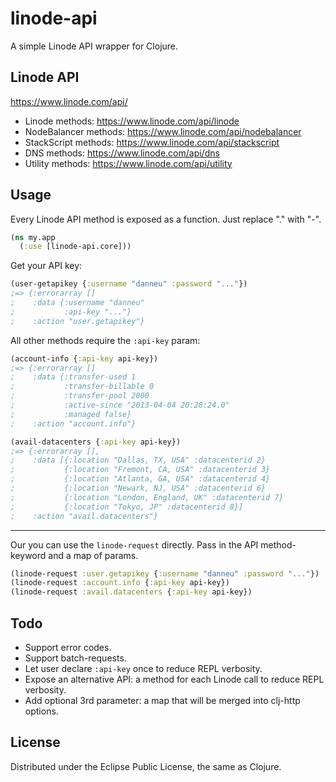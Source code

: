 # linode-api

A simple Linode API wrapper for Clojure.

## Linode API

https://www.linode.com/api/

- Linode methods: https://www.linode.com/api/linode
- NodeBalancer methods: https://www.linode.com/api/nodebalancer
- StackScript methods: https://www.linode.com/api/stackscript
- DNS methods: https://www.linode.com/api/dns
- Utility methods: https://www.linode.com/api/utility

## Usage

Every Linode API method is exposed as a function. Just replace "." with "-".

``` clojure
(ns my.app
  (:use [linode-api.core]))
```

Get your API key:

``` clojure
(user-getapikey {:username "danneu" :password "..."})
;=> {:errorarray [] 
;    :data {:username "danneu" 
;           :api-key "..."} 
;    :action "user.getapikey"}
```

All other methods require the `:api-key` param:

``` clojure
(account-info {:api-key api-key})
;=> {:errorarray []
;    :data {:transfer-used 1
;           :transfer-billable 0
;           :transfer-pool 2000
;           :active-since "2013-04-04 20:28:24.0"
;           :managed false}
;    :action "account.info"}
```

``` clojure
(avail-datacenters {:api-key api-key})
;=> {:errorarray [],
;    :data [{:location "Dallas, TX, USA" :datacenterid 2}
;           {:location "Fremont, CA, USA" :datacenterid 3}
;           {:location "Atlanta, GA, USA" :datacenterid 4}
;           {:location "Newark, NJ, USA" :datacenterid 6}
;           {:location "London, England, UK" :datacenterid 7}
;           {:location "Tokyo, JP" :datacenterid 8}]
;    :action "avail.datacenters"}
```
----

Our you can use the `linode-request` directly. Pass in the API method-keyword and a map of params.

``` clojure
(linode-request :user.getapikey {:username "danneu" :password "..."})
(linode-request :account.info {:api-key api-key})
(linode-request :avail.datacenters {:api-key api-key})
```

## Todo

- Support error codes.
- Support batch-requests.
- Let user declare `:api-key` once to reduce REPL verbosity.
- Expose an alternative API: a method for each Linode call to reduce REPL verbosity.
- Add optional 3rd parameter: a map that will be merged into clj-http options.

## License

Distributed under the Eclipse Public License, the same as Clojure.
